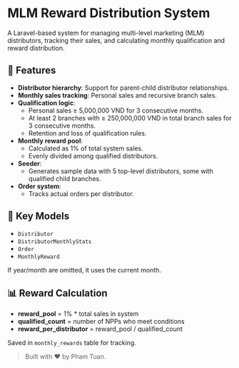 # MLM Reward Distribution System

A Laravel-based system for managing multi-level marketing (MLM) distributors, tracking their sales, and calculating monthly qualification and reward distribution.

## 🚀 Features

- **Distributor hierarchy**: Support for parent-child distributor relationships.
- **Monthly sales tracking**: Personal sales and recursive branch sales.
- **Qualification logic**:
  - Personal sales ≥ 5,000,000 VND for 3 consecutive months.
  - At least 2 branches with ≥ 250,000,000 VND in total branch sales for 3 consecutive months.
  - Retention and loss of qualification rules.
- **Monthly reward pool**:
  - Calculated as 1% of total system sales.
  - Evenly divided among qualified distributors.
- **Seeder**:
  - Generates sample data with 5 top-level distributors, some with qualified child branches.
- **Order system**:
  - Tracks actual orders per distributor.

## 📁 Key Models

- `Distributor`
- `DistributorMonthlyStats`
- `Order`
- `MonthlyReward`

If year/month are omitted, it uses the current month.

## 📊 Reward Calculation

- **reward_pool** = 1% * total sales in system
- **qualified_count** = number of NPPs who meet conditions
- **reward_per_distributor** = reward_pool / qualified_count

Saved in `monthly_rewards` table for tracking.

> Built with ❤️ by Pham Tuan.

